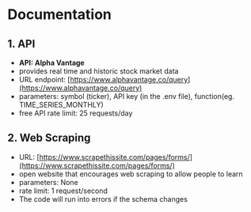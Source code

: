 # Documentation
## 1. API
- **API: Alpha Vantage**
- provides real time and historic stock market data
- URL endpoint: [https://www.alphavantage.co/query](https://www.alphavantage.co/query)
- parameters: symbol (ticker), API key (in the .env file), function(eg. TIME_SERIES_MONTHLY)
- free API rate limit: 25 requests/day

## 2. Web Scraping
- URL: [https://www.scrapethissite.com/pages/forms/](https://www.scrapethissite.com/pages/forms/)
- open website that encourages web scraping to allow people to learn
- parameters: None
- rate limit: 1 request/second
- The code will run into errors if the schema changes
